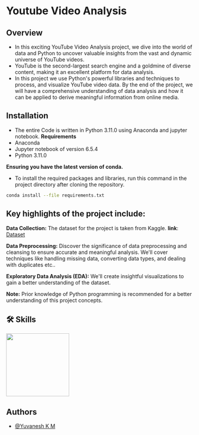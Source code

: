 # Youtube Video Analysis

## Overview
* In this exciting YouTube Video Analysis project, we dive into the world of data and Python to uncover valuable insights from the vast
and dynamic universe of YouTube videos.
* YouTube is the second-largest search engine and a goldmine of diverse content, making it an excellent platform for data analysis.
* In this project we use Python's powerful libraries and techniques to process, and visualize YouTube video data. By the end of the
project, we will have a comprehensive understanding of data analysis and how it can be applied to derive meaningful information
from online media.

## Installation
* The entire Code is written in Python 3.11.0 using Anaconda and jupyter notebook.
**Requirements**
* Anaconda
* Jupyter notebook of version 6.5.4
* Python 3.11.0

**Ensuring you have the latest version of conda.** 
* To install the required packages and libraries, run this command in the project directory after cloning the repository.

```bash
conda install --file requirements.txt
```


## Key highlights of the project include:

**Data Collection:** The dataset for the project is taken from Kaggle.
**link**: <a href="https://www.kaggle.com/code/apolynomialcurve/youtube-trending-page-analytics/input?select=IN_youtube_trending_data.csv">Dataset</a>

**Data Preprocessing:** Discover the significance of data preprocessing and cleansing to ensure accurate and meaningful analysis.
We'll cover techniques like handling missing data, converting data types, and dealing with duplicates etc..

**Exploratory Data Analysis (EDA):** We'll create insightful visualizations to gain a better understanding of the dataset.

**Note:** Prior knowledge of Python programming is recommended for a better understanding of this project concepts.


## 🛠 Skills 

[<img target="_blank" src="https://w7.pngwing.com/pngs/203/252/png-transparent-python-javascript-programming-language-c-others-angle-text-logo.png" width=170>](https://docs.python.org/3/)


## Authors

- [@Yuvanesh K M](https://github.com/yuvaneshkm)
